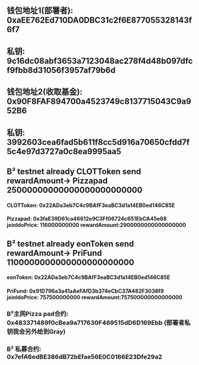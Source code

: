 ## 钱包地址1(部署者): 0xaEE762Ed710DA0DBC31c2f6E877055328143f6f7
## 私钥: 9c16dc08abf3653a7123048ac278f4d48b097dfcf9fbb8d31056f3957af79b6d

## 钱包地址2(收取基金): 0x90F8FAF894700a4523749c8137715043C9a952B6
## 私钥: 3992603cea6fad5b611f8cc5d916a70650cfdd7f5c4e97d3727a0c8ea9995aa5

## B² testnet  already CLOTToken send rewardAmount-> Pizzapad   25000000000000000000000000 
####  CLOTToken: 0x22ADa3eb7C4c9BAfF3eaBC3d1a14EB0ed146C85E
####  Pizzapad: 0x3faE39D61ca46612e9C3Ff06724c651EbCA45e68      joinIdoPrice: 116000000000   rewardAmount:2900000000000000000   




## B² testnet  already eonToken send rewardAmount-> PriFund   1100000000000000000000000
####  eonToken: 0x22ADa3eb7C4c9BAfF3eaBC3d1a14EB0ed146C85E
####  PriFund: 0x91D796a3a41aAeFAfD3b374eCbC37A482F3038f9      joinIdoPrice: 757500000000   rewardAmount:757500000000000000





### B²主网Pizza pad合约: 0x483371489f0cBea9a717630F469515dD6D169Ebb (部署者私钥我会另外给到Gray)
### B² 私募合约: 0x7efA6edBE386dB72bEfae56E0C0166E23Dfe29a2